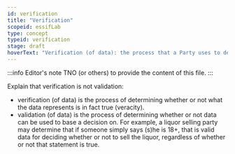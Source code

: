 ```yaml
---
id: verification
title: "Verification"
scopeid: essifLab
type: concept
typeid: verification
stage: draft
hoverText: "Verification (of data): the process that a Party uses to determine whether or not what that data represents is in fact true (veracity)."
---
```


:::info Editor's note
TNO (or others) to provide the content of this file.
:::

Explain that verification is not validation:
- verification (of data) is the process of determining whether or not what the data represents is in fact true (veracity).
- validation (of data) is the process of determining whether or not data can be used to base a decision on. For example, a liquor selling party may determine that if someone simply says (s)he is 18+, that is valid data for deciding whether or not to sell the liquor, regardless of whether or not that statement is true.